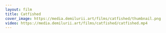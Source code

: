 ```yaml
---
layout: film
title: Catfished
cover_image: https://media.demilurii.art/films/catfished/thumbnail.png
video: https://media.demilurii.art/films/catfished/catfished.mp4
---
```

